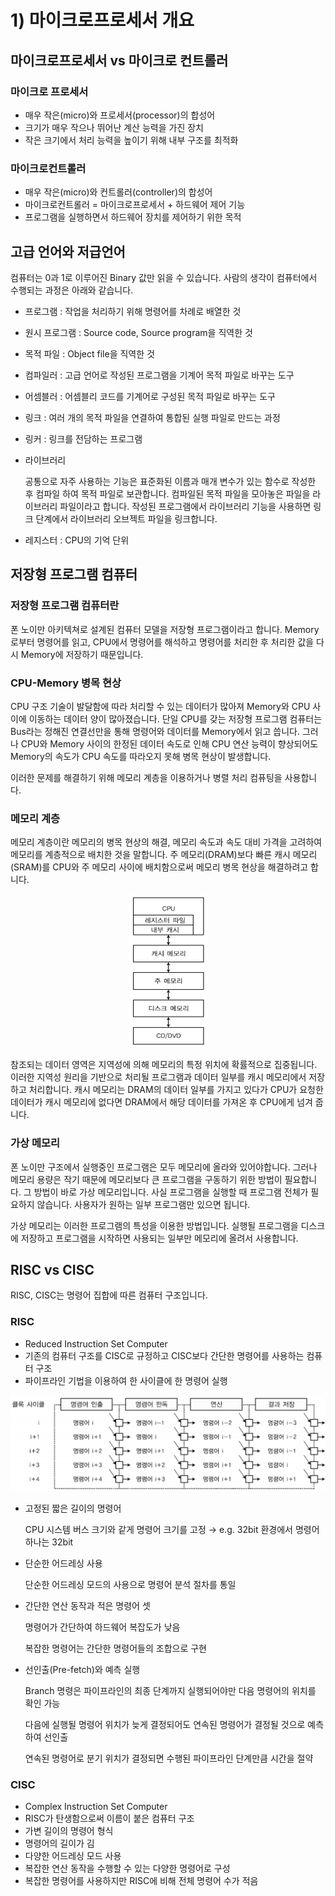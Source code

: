 # 1) 마이크로프로세서 개요

## 마이크로프로세서 vs 마이크로 컨트롤러

### 마이크로 프로세서

- 매우 작은(micro)와 프로세서(processor)의 합성어
- 크기가 매우 작으나 뛰어난 계산 능력을 가진 장치
- 작은 크기에서 처리 능력을 높이기 위해 내부 구조를 최적화

### 마이크로컨트롤러

- 매우 작은(micro)와 컨트롤러(controller)의 합성어
- 마이크로컨트롤러 = 마이크로프로세서 + 하드웨어 제어 기능
- 프로그램을 실행하면서 하드웨어 장치를 제어하기 위한 목적

## 고급 언어와 저급언어

컴퓨터는 0과 1로 이루어진 Binary 값만 읽을 수 있습니다. 사람의 생각이 컴퓨터에서 수행되는 과정은 아래와 같습니다.


- 프로그램 : 작업을 처리하기 위해 명령어를 차례로 배열한 것
- 원시 프로그램 : Source code, Source program을 직역한 것
- 목적 파일 : Object file을 직역한 것
- 컴파일러 : 고급 언어로 작성된 프로그램을 기계어 목적 파일로 바꾸는 도구
- 어셈블러 : 어셈블리 코드를 기계어로 구성된 목적 파일로 바꾸는 도구
- 링크 : 여러 개의 목적 파일을 연결하여 통합된 실행 파일로 만드는 과정
- 링커 : 링크를 전담하는 프로그램
- 라이브러리
    
    공통으로 자주 사용하는 기능은 표준화된 이름과 매개 변수가 있는 함수로 작성한 후 컴파일 하여 목적 파일로 보관합니다. 컴파일된 목적 파일을 모아놓은 파일을 라이브러리 파일이라고 합니다. 작성된 프로그램에서 라이브러리 기능을 사용하면 링크 단계에서 라이브러리 오브젝트 파일을 링크합니다.
    
- 레지스터 : CPU의 기억 단위

## 저장형 프로그램 컴퓨터

### 저장형 프로그램 컴퓨터란

폰 노이만 아키텍쳐로 설계된 컴퓨터 모델을 저장형 프로그램이라고 합니다. Memory로부터 명령어를 읽고, CPU에서 명령어를 해석하고 명령어를 처리한 후 처리한 값을 다시 Memory에 저장하기 때문입니다.

### CPU-Memory 병목 현상

CPU 구조 기술이 발달함에 따라 처리할 수 있는 데이터가 많아져 Memory와 CPU 사이에 이동하는 데이터 양이 많아졌습니다. 단일 CPU를 갖는 저장형 프로그램 컴퓨터는 Bus라는 정해진 연결선만을 통해 명령어와 데이터를 Memory에서 읽고 씁니다. 그러나 CPU와 Memory 사이의 한정된 데이터 속도로 인해 CPU 연산 능력이 향상되어도 Memory의 속도가 CPU 속도를 따라오지 못해 병목 현상이 발생합니다. 

이러한 문제를 해결하기 위해 메모리 계층을 이용하거나 병렬 처리 컴퓨팅을 사용합니다.

### 메모리 계층

메모리 계층이란 메모리의 병목 현상의 해결, 메모리 속도과 속도 대비 가격을 고려하여 메모리를 계층적으로 배치한 것을 말합니다. 주 메모리(DRAM)보다 빠른 캐시 메모리(SRAM)를 CPU와 주 메모리 사이에 배치함으로써 메모리 병목 현상을 해결하려고 합니다.

<p align="center"><img src="../../images/마이크로프로세서/1) 마이크로프로세서 개요-Untitled.png"></p>

참조되는 데이터 영역은 지역성에 의해 메모리의 특정 위치에 확률적으로 집중됩니다. 이러한 지역성 원리을 기반으로 처리될 프로그램과 데이터 일부를 캐시 메모리에서 저장하고 처리합니다. 캐시 메모리는 DRAM의 데이터 일부를 가지고 있다가 CPU가 요청한 데이터가 캐시 메모리에 없다면 DRAM에서 해당 데이터를 가져온 후 CPU에게 넘겨 줍니다.

### 가상 메모리

폰 노이만 구조에서 실행중인 프로그램은 모두 메모리에 올라와 있어야합니다. 그러나 메모리 용량은 작기 때문에 메모리보다 큰 프로그램을 구동하기 위한 방법이 필요합니다. 그 방법이 바로 가상 메모리입니다. 사실 프로그램을 실행할 때 프로그램 전체가 필요하지 않습니다. 사용자가 원하는 일부 프로그램만 있으면 됩니다. 

가상 메모리는 이러한 프로그램의 특성을 이용한 방법입니다. 실행될 프로그램을 디스크에 저장하고 프로그램을 시작하면 사용되는 일부만 메모리에 올려서 사용합니다.

## RISC vs CISC

RISC, CISC는 명령어 집합에 따른 컴퓨터 구조입니다.

### RISC

- Reduced Instruction Set Computer
- 기존의 컴퓨터 구조를 CISC로 규정하고 CISC보다 간단한 명령어를 사용하는 컴퓨터 구조
- 파이프라인 기법을 이용하여 한 사이클에 한 명령어 실행

<p align="center"><img src="../../images/마이크로프로세서/1) 마이크로프로세서 개요-Untitled 1.png"></p>

- 고정된 짧은 길이의 명령어
    
    CPU 시스템 버스 크기와 같게 명령어 크기를 고정 → e.g. 32bit 환경에서 명령어 하나는 32bit
    
- 단순한 어드레싱 사용
    
    단순한 어드레싱 모드의 사용으로 명령어 분석 절차를 통일
    
- 간단한 연산 동작과 적은 명령어 셋
    
    명령어가 간단하여 하드웨어 복잡도가 낮음
    
    복잡한 명령어는 간단한 명령어들의 조합으로 구현
    
- 선인출(Pre-fetch)와 예측 실행
    
    Branch 명령은 파이프라인의 최종 단계까지 실행되어야만 다음 명령어의 위치를 확인 가능
    
    다음에 실행될 명령어 위치가 늦게 결정되어도 연속된 명령어가 결정될 것으로 예측하여 선인출
    
    연속된 명령어로 분기 위치가 결정되면 수행된 파이프라인 단계만큼 시간을 절약
    

### CISC

- Complex Instruction Set Computer
- RISC가 탄생함으로써 이름이 붙은 컴퓨터 구조
- 가변 길이의 명령어 형식
- 명령어의 길이가 김
- 다양한 어드레싱 모드 사용
- 복잡한 연산 동작을 수행할 수 있는 다양한 명령어로 구성
- 복잡한 명령어를 사용하지만 RISC에 비해 전체 명령어 수가 적음